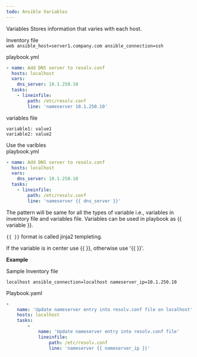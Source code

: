 ```yaml
---
todo: Ansible Variables
---
```


Variables Stores information that varies with each host.   

Inventory file  
`web ansible_host=server1.company.com ansible_connection=ssh`  

playbook.yml
```yml
- name: Add DNS server to resolv.conf
  hosts: localhost
  vars:
    dns_server: 10.1.250.10
  tasks:
    - lineinfile:
        path: /etc/resolv.conf
        line: 'nameserver 10.1.250.10'
```
variables file
```
variable1: value1
variable2: value2
```

Use the varibles   
playbook.yml
```yml
- name: Add DNS server to resolv.conf
  hosts: localhost
  vars:
    dns_server: 10.1.250.10
  tasks:
    - lineinfile:
        path: /etc/resolv.conf
        line: 'nameserver {{ dns_server }}'
```
The pattern will be same for all the types of variable i.e., variables in inventory file and 
variables file. Variables can be used in playbook as {{ variable }}.   

`{{ }}` format is called jinja2 templeting.   

If the variable is in center use {{ }}, otherwise use '{{ }}'.    

**Example**

Sample Inventory file
```
localhost ansible_connection=localhost nameserver_ip=10.1.250.10
```
Playbook.yaml
```yml
-
    name: 'Update nameserver entry into resolv.conf file on localhost'
    hosts: localhost
    tasks:
        -
            name: 'Update nameserver entry into resolv.conf file'
            lineinfile:
                path: /etc/resolv.conf
                line: 'nameserver {{ nameserver_ip }}'
```





